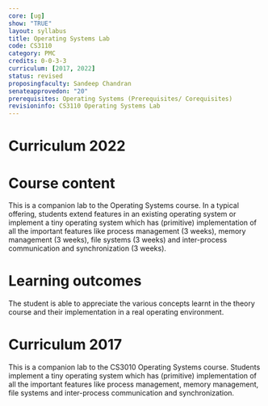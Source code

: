 ```yaml
---
core: [ug]
show: "TRUE"
layout: syllabus
title: Operating Systems Lab
code: CS3110
category: PMC
credits: 0-0-3-3
curriculum: [2017, 2022]
status: revised
proposingfaculty: Sandeep Chandran
senateapprovedon: "20"
prerequisites: Operating Systems (Prerequisites/ Corequisites)
revisioninfo: CS3110 Operating Systems Lab
---
```

# Curriculum 2022

# Course content
This is a companion lab to the Operating Systems course. In a typical offering,
students extend features in an existing operating system or implement a tiny
operating system which has (primitive) implementation of all the important
features like process management (3 weeks), memory management (3 weeks), file
systems (3 weeks) and  inter-process communication and synchronization (3
weeks).



# Learning outcomes
The student is able to appreciate the various concepts learnt in the theory
course and their implementation in a real operating environment.



# Curriculum 2017

This is a companion lab to the CS3010 Operating Systems course. Students
implement a tiny operating system which has (primitive) implementation
of all the important features like process management, memory
management, file systems and inter-process communication and
synchronization.


